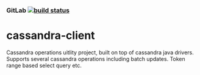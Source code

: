### GitLab [![build status](https://gitlab.com/bikas.katwal10/cassandra-client/badges/master/build.svg)](https://gitlab.com/bikas.katwal10/cassandra-client/pipelines)

# cassandra-client
Cassandra operations uitlity project, built on top of cassandra java drivers. Supports several cassandra operations including batch updates. Token range based select query etc.
